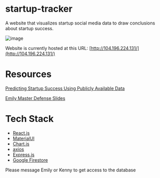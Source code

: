 # startup-tracker

A website that visualizes startup social media data to draw conclusions about startup success.

![image](https://user-images.githubusercontent.com/49251143/213969906-276882e8-f294-4a5c-936b-5de59f9b8af3.png)

Website is currently hosted at this URL: [http://104.196.224.131/](http://104.196.224.131/)

# Resources

[Predicting Startup Success Using Publicly Available Data](https://drive.google.com/file/d/1bfbzbbVeFdBxRVeWjBTIEj-16HjIILgn/view?usp=sharing)

[Emily Master Defense Slides](https://drive.google.com/file/d/1bfbzbbVeFdBxRVeWjBTIEj-16HjIILgn/view?usp=sharing)

# Tech Stack

* [React.js](https://reactjs.org/)
* [MaterialUI](https://mui.com/material-ui/getting-started/overview/)
* [Chart.js](https://www.chartjs.org/)
* [axios](https://axios-http.com/)
* [Express.js](https://expressjs.com/)
* [Google Firestore](https://firebase.google.com/docs/firestore/)

Please message Emily or Kenny to get access to the database
